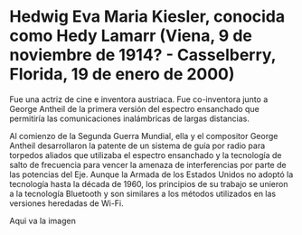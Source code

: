 # **Hedwig Eva Maria Kiesler, conocida como Hedy Lamarr (Viena, 9 de noviembre de 1914? - Casselberry, Florida, 19 de enero de 2000)**

Fue una actriz de cine e inventora austriaca. Fue co-inventora junto a George Antheil de la primera versión del espectro ensanchado que permitiría las comunicaciones inalámbricas de largas distancias.

Al comienzo de la Segunda Guerra Mundial, ella y el compositor George Antheil desarrollaron la patente de un sistema de guía por radio para torpedos aliados que utilizaba el espectro ensanchado y la tecnología de salto de frecuencia para vencer la amenaza de interferencias por parte de las potencias del Eje. Aunque la Armada de los Estados Unidos no adoptó la tecnología hasta la década de 1960, los principios de su trabajo se unieron a la tecnología Bluetooth y son similares a los métodos utilizados en las versiones heredadas de Wi-Fi.

Aqui va la imagen 
